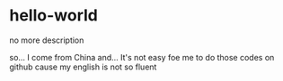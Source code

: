 # hello-world
no more description

so...
I come from China and...
It's not easy foe me to do those codes on github cause my english is not so fluent
